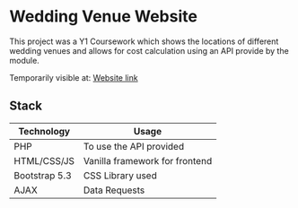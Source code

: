 # Wedding Venue Website

This project was a Y1 Coursework which shows the locations of different wedding venues and allows for cost calculation using an API provide by the module.

Temporarily visible at:
<a href="costjl.sci-project.lboro.ac.uk/f311297wedding/wedding.php" target="_blank">Website link</a>

## Stack

| Technology    | Usage                          |
| ------------- | ------------------------------ |
| PHP           | To use the API provided        |
| HTML/CSS/JS   | Vanilla framework for frontend |
| Bootstrap 5.3 | CSS Library used               |
| AJAX          | Data Requests                  |
